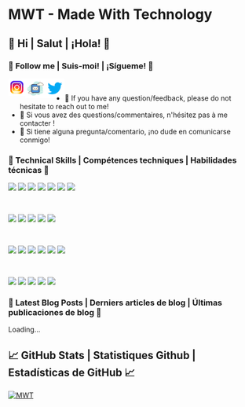 <!-- Future Banner -->
# MWT - Made With Technology

## 👋 Hi | Salut | ¡Hola! 👋

### 🤝 Follow me | Suis-moi! | ¡Sígueme! 🤝 

<a href="https://instagram.com/madewithtechnology"><img align="left" src="https://raw.githubusercontent.com/madewithtechnology/madewithtechnology/main/images/instagram-icon.svg" alt="MWT | Instagram" width="35px"/></a>

<a href="madewithtechnology@gmail.com"><img align="left" src="https://raw.githubusercontent.com/madewithtechnology/madewithtechnology/main/images/email-icon.svg" alt="MWT | Email" width="40px"/></a>

<a href="https://twitter.com/madewithtechno"><img align="left" src="https://raw.githubusercontent.com/madewithtechnology/madewithtechnology/main/images/twitter-icon.svg" alt="MWT | Email" width="40px"/></a>

</br>

- 💬 If you have any question/feedback, please do not hesitate to reach out to me!
- 💬 Si vous avez des questions/commentaires, n'hésitez pas à me contacter !
- 💬 Si tiene alguna pregunta/comentario, ¡no dude en comunicarse conmigo!


### 💼 Technical Skills | Compétences techniques | Habilidades técnicas 💼 

![](https://img.shields.io/badge/Code-VueJs-informational?style=flat&logo=vuedotjs&color=193D33)
![](https://img.shields.io/badge/Code-JavaScript-informational?style=flat&logo=JavaScript&color=F7DF1E)
![](https://img.shields.io/badge/Code-HTML5-informational?style=flat&logo=HTML5&color=E34F26)
![](https://img.shields.io/badge/Code-PostgreSQL-informational?style=flat&logo=PostgreSQL&color=336791)
![](https://img.shields.io/badge/Code-MySQL-informational?style=flat&logo=mysql&color=4479A1)
![](https://img.shields.io/badge/Code-SQLite-informational?style=flat&logo=SQLite&color=003B57)
![](https://img.shields.io/badge/Code-Python-informational?style=flat&logo=Python&color=003B57)

</br>

![](https://img.shields.io/badge/Style-TailwindCSS-informational?style=flat&logo=tailwindcss&color=7952B3)
![](https://img.shields.io/badge/Style-Bootstrap-informational?style=flat&logo=Bootstrap&color=7952B3)
![](https://img.shields.io/badge/Style-CSS3-informational?style=flat&logo=CSS3&color=1572B6)
![](https://img.shields.io/badge/Style-styled--components-informational?style=flat&logo=styled-components&color=DB7093)
![](https://img.shields.io/badge/Style-Material--UI-informational?style=flat&logo=Material-UI&color=0081CB)

</br>

![](https://img.shields.io/badge/Tools-HomeBrew-informational?style=flat&logo=HomeBrew&color=FBB040)
![](https://img.shields.io/badge/Tools-NPM-informational?style=flat&logo=NPM&color=CB3837)
![](https://img.shields.io/badge/Tools-Yarn-informational?style=flat&logo=Yarn&color=2C8EBB)
![](https://img.shields.io/badge/Tools-Postman-informational?style=flat&logo=Postman&color=FF6C37)
![](https://img.shields.io/badge/Tools-Git-informational?style=flat&logo=Git&color=F05032)
![](https://img.shields.io/badge/Tools-GitHub-informational?style=flat&logo=GitHub&color=181717)

</br>

![](https://img.shields.io/badge/Infra-Gitlab-informational?style=flat&logo=Gitlab&color=FC6D26)
![](https://img.shields.io/badge/Infra-Github--Actions-informational?style=flat&logo=githubactions&color=2088FF)
![](https://img.shields.io/badge/Infra-Azure--DevOps-informational?style=flat&logo=azuredevops&color=0078D7)
![](https://img.shields.io/badge/Infra-Kubernetes-informational?style=flat&logo=kubernetes&color=326CE5)
![](https://img.shields.io/badge/Infra-Docker-informational?style=flat&logo=docker&color=2496ED)

### 📝 Latest Blog Posts | Derniers articles de blog | Últimas publicaciones de blog 📝

Loading...


## 📈 GitHub Stats | Statistiques Github | Estadísticas de GitHub 📈

[![MWT](https://github-readme-stats.vercel.app/api?username=madewithtechnology)](https://github.com/madewithtechnology)

